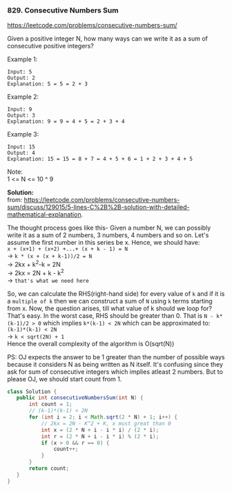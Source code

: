 ### 829. Consecutive Numbers Sum

https://leetcode.com/problems/consecutive-numbers-sum/

Given a positive integer N, how many ways can we write it as a sum of consecutive positive integers?

Example 1:
```
Input: 5
Output: 2
Explanation: 5 = 5 = 2 + 3
```
Example 2:
```
Input: 9
Output: 3
Explanation: 9 = 9 = 4 + 5 = 2 + 3 + 4
```
Example 3:
```
Input: 15
Output: 4
Explanation: 15 = 15 = 8 + 7 = 4 + 5 + 6 = 1 + 2 + 3 + 4 + 5
```
Note:<br/>
 1 <= N <= 10 ^ 9

 **Solution:**
 <br/>from: https://leetcode.com/problems/consecutive-numbers-sum/discuss/129015/5-lines-C%2B%2B-solution-with-detailed-mathematical-explanation.

The thought process goes like this- Given a number N, we can possibly write it as a sum of 2 numbers, 3 numbers, 4 numbers and so on. Let's assume the first number in this series be x. Hence, we should have: <br/>
`x + (x+1) + (x+2) +...+ (x + k - 1) = N` 
<br/>&rarr; `k * (x + (x + k-1))/2 = N` <br/>
&rarr; 2kx + k<sup>2</sup>-k = 2N<br/>
&rarr; 2kx = 2N + k - k<sup>2</sup><br/> &rarr; `that's what we need here`

So, we can calculate the RHS(right-hand side) for every value of `k` and if it is a `multiple of k` then we can construct a sum of `N` using `k` terms starting from x.
Now, the question arises, till what value of k should we loop for? That's easy. In the worst case, RHS should be greater than 0. That is
`N - k*(k-1)/2 > 0` which implies
`k*(k-1) < 2N` which can be approximated to:<br/>
`(k-1)*(k-1) < 2N`
<br/>&rarr;
`k < sqrt(2N) + 1`<br/>
Hence the overall complexity of the algorithm is O(sqrt(N))

PS: OJ expects the answer to be 1 greater than the number of possible ways because it considers N as being written as N itself. It's confusing since they ask for sum of consecutive integers which implies atleast 2 numbers. But to please OJ, we should start count from 1.
 ```java
class Solution {
    public int consecutiveNumbersSum(int N) {
        int count = 1;
        // (k-1)*(k-1) < 2N
        for (int i = 2; i < Math.sqrt(2 * N) + 1; i++) {
            // 2kx = 2N - K^2 + K, x must great than 0
            int x = (2 * N + i - i * i) / (2 * i);
            int r = (2 * N + i - i * i) % (2 * i);
            if (x > 0 && r == 0) {
                count++;
            }
        }
        return count;
    }
}
 ```